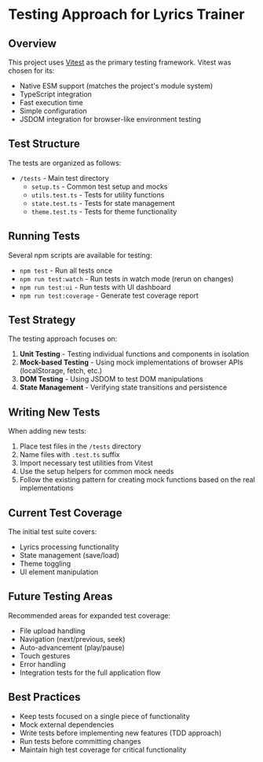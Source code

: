 # Testing Approach for Lyrics Trainer

## Overview

This project uses [Vitest](https://vitest.dev/) as the primary testing framework. Vitest was chosen for its:

- Native ESM support (matches the project's module system)
- TypeScript integration
- Fast execution time
- Simple configuration
- JSDOM integration for browser-like environment testing

## Test Structure

The tests are organized as follows:

- `/tests` - Main test directory
  - `setup.ts` - Common test setup and mocks
  - `utils.test.ts` - Tests for utility functions
  - `state.test.ts` - Tests for state management
  - `theme.test.ts` - Tests for theme functionality

## Running Tests

Several npm scripts are available for testing:

- `npm test` - Run all tests once
- `npm run test:watch` - Run tests in watch mode (rerun on changes)
- `npm run test:ui` - Run tests with UI dashboard
- `npm run test:coverage` - Generate test coverage report

## Test Strategy

The testing approach focuses on:

1. **Unit Testing** - Testing individual functions and components in isolation
2. **Mock-based Testing** - Using mock implementations of browser APIs (localStorage, fetch, etc.)
3. **DOM Testing** - Using JSDOM to test DOM manipulations
4. **State Management** - Verifying state transitions and persistence

## Writing New Tests

When adding new tests:

1. Place test files in the `/tests` directory
2. Name files with `.test.ts` suffix
3. Import necessary test utilities from Vitest
4. Use the setup helpers for common mock needs
5. Follow the existing pattern for creating mock functions based on the real implementations

## Current Test Coverage

The initial test suite covers:

- Lyrics processing functionality
- State management (save/load)
- Theme toggling
- UI element manipulation

## Future Testing Areas

Recommended areas for expanded test coverage:

- File upload handling
- Navigation (next/previous, seek)
- Auto-advancement (play/pause)
- Touch gestures
- Error handling
- Integration tests for the full application flow

## Best Practices

- Keep tests focused on a single piece of functionality
- Mock external dependencies
- Write tests before implementing new features (TDD approach)
- Run tests before committing changes
- Maintain high test coverage for critical functionality